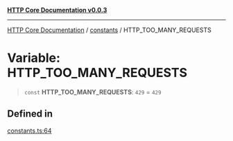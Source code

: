 [**HTTP Core Documentation v0.0.3**](../../README.md)

***

[HTTP Core Documentation](../../modules.md) / [constants](../README.md) / HTTP\_TOO\_MANY\_REQUESTS

# Variable: HTTP\_TOO\_MANY\_REQUESTS

> `const` **HTTP\_TOO\_MANY\_REQUESTS**: `429` = `429`

## Defined in

[constants.ts:64](https://github.com/stonemjs/http-core/blob/33a82b77e98ade423889148c13f25ccd40b75c8a/src/constants.ts#L64)
